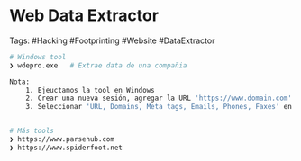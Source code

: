 # Web Data Extractor 

Tags: #Hacking #Footprinting #Website #DataExtractor 

```bash 
# Windows tool 
❯ wdepro.exe   # Extrae data de una compañia 

Nota: 
	1. Ejeuctamos la tool en Windows 
	2. Crear una nueva sesión, agregar la URL 'https://www.domain.com'
	3. Seleccionar 'URL, Domains, Meta tags, Emails, Phones, Faxes' en la parte de 'Extraction data'


# Más tools 
❯ https://www.parsehub.com
❯ https://www.spiderfoot.net
```